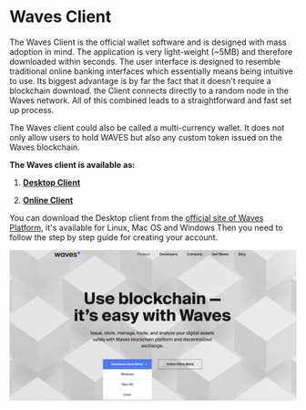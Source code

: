 # **Waves Client**

The Waves Client is the official wallet software and is designed with mass adoption in mind. 
The application is very light-weight \(~5MB\) and therefore downloaded within seconds. The user interface is designed to resemble traditional online banking interfaces which essentially means being intuitive to use. Its biggest advantage is by far the fact that it doesn't require a blockchain download. the Client connects directly to a random node in the Waves network. All of this combined leads to a straightforward and fast set up process.

The Waves client could also be called a multi-currency wallet. It does not only allow users to hold WAVES but also any custom token issued on the Waves blockchain.

**The Waves client is available as:**

1. [**Desktop Client**](https://wavesplatform.com/product)

2. [**Online Client**](https://beta.wavesplatform.com/)

You can download the Desktop client from the [official site of Waves Platform](https://wavesplatform.com/), it's available for Linux, Mac OS and Windows Then you need to follow the step by step guide for creating your account.

![](/assets/install-waves-client-screenshot.png)



